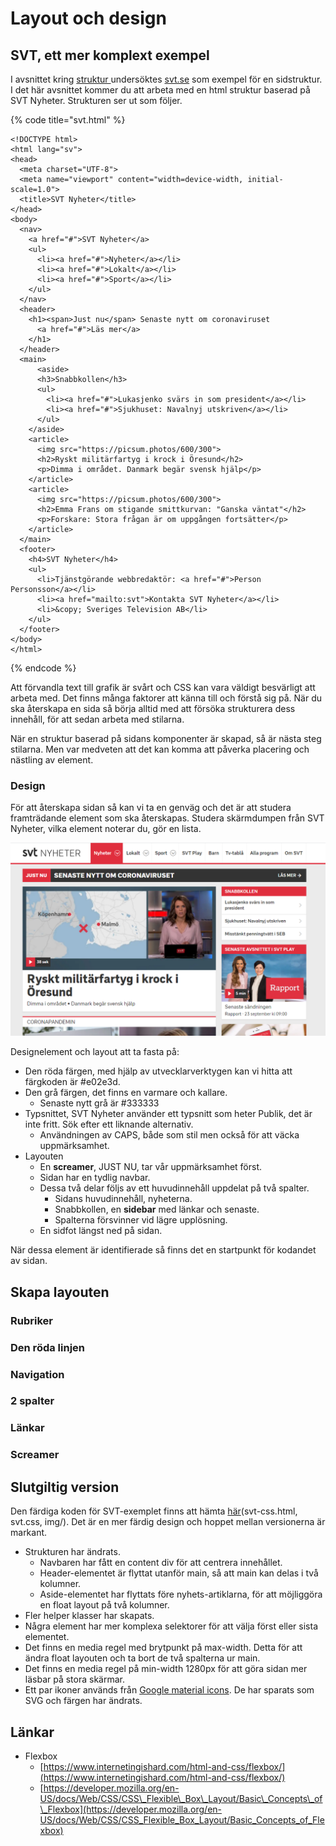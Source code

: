 # Layout och design

## SVT, ett mer komplext exempel

I avsnittet kring [struktur ](../html/struktur.md)undersöktes [svt.se](https://svt.se) som exempel för en sidstruktur. I det här avsnittet kommer du att arbeta med en html struktur baserad på SVT Nyheter. Strukturen ser ut som följer.

{% code title="svt.html" %}
```markup
<!DOCTYPE html>
<html lang="sv">
<head>
  <meta charset="UTF-8">
  <meta name="viewport" content="width=device-width, initial-scale=1.0">
  <title>SVT Nyheter</title>
</head>
<body>
  <nav>
    <a href="#">SVT Nyheter</a>
    <ul>
      <li><a href="#">Nyheter</a></li>
      <li><a href="#">Lokalt</a></li>
      <li><a href="#">Sport</a></li>
    </ul>
  </nav>
  <header>
    <h1><span>Just nu</span> Senaste nytt om coronaviruset
      <a href="#">Läs mer</a>
    </h1>
  </header>
  <main>
      <aside>
      <h3>Snabbkollen</h3>
      <ul>
        <li><a href="#">Lukasjenko svärs in som president</a></li>
        <li><a href="#">Sjukhuset: Navalnyj utskriven</a></li>
      </ul>
    </aside>
    <article>
      <img src="https://picsum.photos/600/300">
      <h2>Ryskt militärfartyg i krock i Öresund</h2>
      <p>Dimma i området. Danmark begär svensk hjälp</p>
    </article>
    <article>
      <img src="https://picsum.photos/600/300">
      <h2>Emma Frans om stigande smittkurvan: "Ganska väntat"</h2>
      <p>Forskare: Stora frågan är om uppgången fortsätter</p>
    </article>
  </main>
  <footer>
    <h4>SVT Nyheter</h4>
    <ul>
      <li>Tjänstgörande webbredaktör: <a href="#">Person Personsson</a></li>
      <li><a href="mailto:svt">Kontakta SVT Nyheter</a></li>
      <li>&copy; Sveriges Television AB</li>
    </ul>
  </footer>
</body>
</html>
```
{% endcode %}

Att förvandla text till grafik är svårt och CSS kan vara väldigt besvärligt att arbeta med. Det finns många faktorer att känna till och förstå sig på.  När du ska återskapa en sida så börja alltid med att försöka strukturera dess innehåll, för att sedan arbeta med stilarna.

När en struktur baserad på sidans komponenter är skapad, så är nästa steg stilarna. Men var medveten att det kan komma att påverka placering och nästling av element.

### Design

För att återskapa sidan så kan vi ta en genväg och det är att studera framträdande element som ska återskapas. Studera skärmdumpen från SVT Nyheter, vilka element noterar du, gör en lista.

![svt.se fr&#xE5;n September 2020](../.gitbook/assets/svt.png)

Designelement och layout att ta fasta på:

* Den röda färgen, med hjälp av utvecklarverktygen kan vi hitta att färgkoden är \#e02e3d.
* Den grå färgen, det finns en varmare och kallare.
  * Senaste nytt grå är \#333333
* Typsnittet, SVT Nyheter använder ett typsnitt som heter Publik, det är inte fritt. Sök efter ett liknande alternativ.
  * Användningen av CAPS, både som stil men också för att väcka uppmärksamhet.
* Layouten
  * En **screamer**, JUST NU, tar vår uppmärksamhet först.
  * Sidan har en tydlig navbar.
  * Dessa två delar följs av ett huvudinnehåll uppdelat på två spalter.
    * Sidans huvudinnehåll, nyheterna.
    * Snabbkollen, en **sidebar** med länkar och senaste.
    * Spalterna försvinner vid lägre upplösning.
  * En sidfot längst ned på sidan.

När dessa element är identifierade så finns det en startpunkt för kodandet av sidan.

## Skapa layouten

### Rubriker

### Den röda linjen

### Navigation

### 2 spalter

### Länkar

### Screamer

## Slutgiltig version

Den färdiga koden för SVT-exemplet finns att hämta [här](https://github.com/jensnti/Webbutveckling/tree/master/exempel)\(svt-css.html, svt.css, img/\). Det är en mer färdig design och hoppet mellan versionerna är markant.

* Strukturen har ändrats.
  * Navbaren har fått en content div för att centrera innehållet.
  * Header-elementet är flyttat utanför main, så att main kan delas i två kolumner.
  * Aside-elementet har flyttats före nyhets-artiklarna, för att möjliggöra en float layout på två kolumner.
* Fler helper klasser har skapats.
* Några element har mer komplexa selektorer för att välja först eller sista elementet.
* Det finns en media regel med brytpunkt på max-width. Detta för att ändra float layouten och ta bort de två spalterna ur main.
* Det finns en media regel på min-width 1280px för att göra sidan mer läsbar på stora skärmar.
* Ett par ikoner används från [Google material icons](https://material.io/resources/icons/). De har sparats som SVG och färgen har ändrats.

## Länkar

* Flexbox
  * [https://www.internetingishard.com/html-and-css/flexbox/](https://www.internetingishard.com/html-and-css/flexbox/)
  * [https://developer.mozilla.org/en-US/docs/Web/CSS/CSS\_Flexible\_Box\_Layout/Basic\_Concepts\_of\_Flexbox](https://developer.mozilla.org/en-US/docs/Web/CSS/CSS_Flexible_Box_Layout/Basic_Concepts_of_Flexbox)

